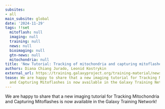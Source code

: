 ```yaml
---
subsites:
- all
main_subsite: global
date: '2024-11-29'
tags: !!set
  mitoflash: null
  imaging: null
  training: null
  news: null
  bioimaging: null
  gtn-news: null
  mitochondria: null
title: 'New Tutorial: Tracking of mitochondria and capturing mitoflashes'
authors: Diana Chiang Jurado, Leonid Kostrykin
external_url: https://training.galaxyproject.org/training-material/news/2024/11/29/tracking-of-mitochondria-and-capturing-mitoflashes.html
tease: We are happy to share that a new imaging tutorial for Tracking Mitochondria
  and Capturing Mitoflashes is now available in the Galaxy Training Network!
---
```

We are happy to share that a new imaging tutorial for Tracking Mitochondria and Capturing Mitoflashes is now available in the Galaxy Training Network!